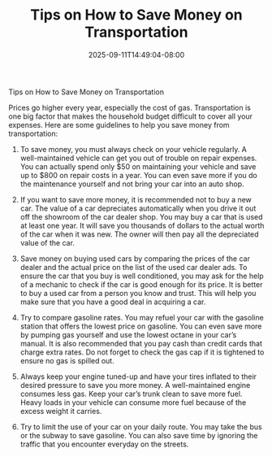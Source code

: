 ﻿---
title: "Tips on How to Save Money on Transportation"
date: 2025-09-11T14:49:04-08:00
description: "Family Budget Tips for Web Success"
featured_image: "/images/Family Budget.jpg"
tags: ["Family Budget"]
---

Tips on How to Save Money on Transportation

Prices go higher every year, especially the cost of gas. Transportation is one big factor that makes the household budget difficult to cover all your expenses. Here are some guidelines to help you save money from transportation:

1.	To save money, you must always check on your vehicle regularly. A well-maintained vehicle can get you out of trouble on repair expenses. You can actually spend only $50 on maintaining your vehicle and save up to $800 on repair costs in a year. You can even save more if you do the maintenance yourself and not bring your car into an auto shop.

2.	If you want to save more money, it is recommended not to buy a new car. The value of a car depreciates automatically when you drive it out off the showroom of the car dealer shop. You may buy a car that is used at least one year. It will save you thousands of dollars to the actual worth of the car when it was new. The owner will then pay all the depreciated value of the car.  

3.	Save money on buying used cars by comparing the prices of the car dealer and the actual price on the list of the used car dealer ads. To ensure the car that you buy is well conditioned, you may ask for the help of a mechanic to check if the car is good enough for its price. It is better to buy a used car from a person you know and trust. This will help you make sure that you have a good deal in acquiring a car. 

4.	Try to compare gasoline rates. You may refuel your car with the gasoline station that offers the lowest price on gasoline. You can even save more by pumping gas yourself and use the lowest octane in your car’s manual. It is also recommended that you pay cash than credit cards that charge extra rates. Do not forget to check the gas cap if it is tightened to ensure no gas is spilled out. 

5.	Always keep your engine tuned-up and have your tires inflated to their desired pressure to save you more money. A well-maintained engine consumes less gas. Keep your car’s trunk clean to save more fuel. Heavy loads in your vehicle can consume more fuel because of the excess weight it carries.

6.	Try to limit the use of your car on your daily route. You may take the bus or the subway to save gasoline. You can also save time by ignoring the traffic that you encounter everyday on the streets.  

